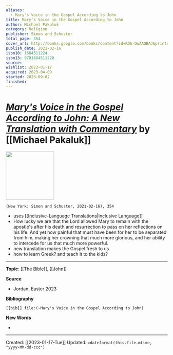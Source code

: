 ```yaml
---
aliases:
  - Mary's Voice in the Gospel According to John
title: Mary's Voice in the Gospel According to John
author: Michael Pakaluk
category: Religion
publisher: Simon and Schuster
total_page: 354
cover_url: http://books.google.com/books/content?id=RDb-DwAAQBAJ&printsec=frontcover&img=1&zoom=1&edge=curl&source=gbs_api
publish_date: 2021-02-16
isbn10: 1684511224
isbn13: 9781684511228
source: 
wishlist: 2023-01-17
acquired: 2023-04-09
started: 2023-09-02
finished:
---
```

# *[Mary's Voice in the Gospel According to John: A New Translation with Commentary](https://www.regnery.com/9781684513390/marys-voice-in-the-gospel-according-to-john/)* by [[Michael Pakaluk]]

<img src="http://books.google.com/books/content?id=RDb-DwAAQBAJ&printsec=frontcover&img=1&zoom=1&edge=curl&source=gbs_api" width=150>

`(New York: Simon and Schuster, 2021-02-16), 354`


- uses [[Inclusive-Language Translations|Inclusive Language]]
- How lucky we are that the Lord allowed Mary to remain with the apostle's after his death and resurrection to pass on her reflections on his life. And yet how painful that must have been for her to be separated from him, making her crowning that much more glorious, and her ability to intercede for us that much more powerful. 
- new translation makes the Gospel fresh to us
- how to learn Greek? and teach it to the kids? 

--- 
**Topic**: [[The Bible]], [[John]]

**Source**
- Jordan, Easter 2023


**Bibliography**

```query
[[bib]] file:(~Mary's Voice in the Gospel According to John)
```
 

**New Words**

- 

---
Created: [[2023-01-17-Tue]]
Updated: `=dateformat(this.file.mtime, "yyyy-MM-dd-ccc")`

